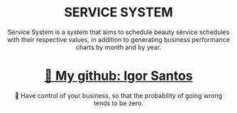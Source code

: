 <h1 align="center">SERVICE SYSTEM</h1>

<p align="center">Service System is a system that aims to schedule beauty service schedules with their respective values, in addition to generating business performance charts by month and by year.</p>
<h1 align="center">
    <a href="https://github.com/igorsantos314">🔗 My github: Igor Santos</a>
</h1>
<p align="center">🚀 Have control of your business, so that the probability of going wrong tends to be zero.</p>
